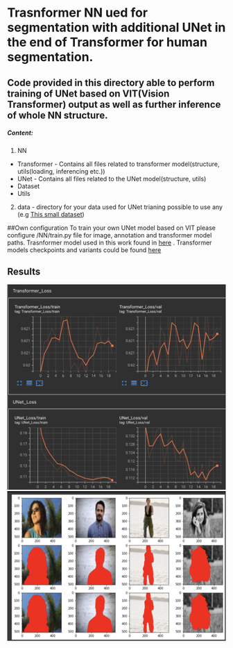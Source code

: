 # Trasnformer NN ued for segmentation with additional UNet in the end of Transformer for human segmentation.
## Code provided in this directory able to perform training of UNet based on VIT(Vision Transformer) output as well as further inference of whole NN structure.
##### Content:
1. NN 
  - Transformer - Contains all files related to transformer model(structure, utils(loading, inferencing etc.))
  - UNet - Contains all files related to the UNet model(structure, utils)
  - Dataset
  - Utils
2. data - directory for your data used for UNet trianing possible to use any (e.g [This small dataset](https://github.com/VikramShenoy97/Human-Segmentation-Dataset))

##Own configuration
To train your own UNet model based on VIT please configure /NN/train.py file for image, annotation and transformer model paths. 
Trasnformer model used in this work found in [here](https://github.com/rstrudel/segmenter) . Transformer models checkpoints and variants could be found [here](https://github.com/rstrudel/segmenter)


## Results
![Losses](https://github.com/qvuer7/VIT_Unet_Segm/blob/6a1796fd56adbb86568c5f693d6427056707969f/Screenshot%202022-08-17%20at%2020.16.05.png)
![Vizualisation](https://github.com/qvuer7/VIT_Unet_Segm/blob/6a1796fd56adbb86568c5f693d6427056707969f/Screenshot%202022-08-18%20at%2017.09.53.png)

